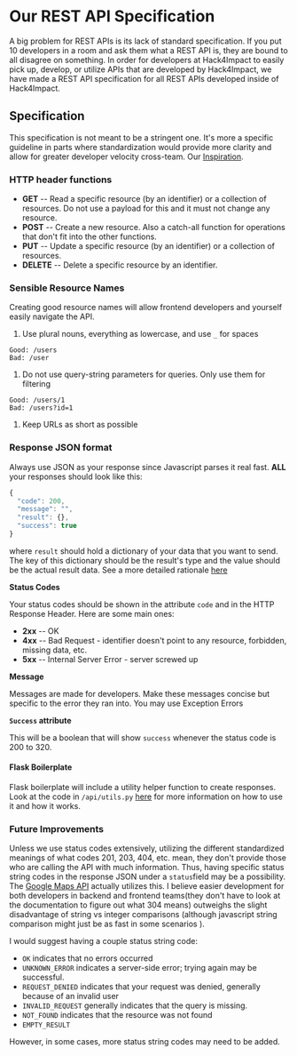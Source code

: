 # Our REST API Specification

A big problem for REST APIs is its lack of standard specification. If you put 10 developers in a room and ask them what a REST API is, they are bound to all disagree on something. In order for developers at Hack4Impact to easily pick up, develop, or utilize APIs that are developed by Hack4Impact, we have made a REST API specification for all REST APIs developed inside of Hack4Impact.

## Specification

This specification is not meant to be a stringent one. It's more a specific guideline in parts where standardization would provide more clarity and allow for greater developer velocity cross-team. Our [Inspiration](https://medium.com/@shazow/how-i-design-json-api-responses-71900f00f2db).

### HTTP header functions

* **GET** -- Read a specific resource \(by an identifier\) or a collection of resources. Do not use a payload for this and it must not change any resource.
* **POST** -- Create a new resource. Also a catch-all function for operations that don't fit into the other functions.
* **PUT** -- Update a specific resource \(by an identifier\) or a collection of resources.
* **DELETE** -- Delete a specific resource by an identifier.

### Sensible Resource Names

Creating good resource names will allow frontend developers and yourself easily navigate the API.

1. Use plural nouns, everything as lowercase, and use `_` for spaces

```text
Good: /users
Bad: /user
```

1. Do not use query-string parameters for queries. Only use them for filtering

```text
Good: /users/1
Bad: /users?id=1
```

1. Keep URLs as short as possible

### Response JSON format

Always use JSON as your response since Javascript parses it real fast. **ALL** your responses should look like this:

```javascript
{
  "code": 200, 
  "message": "", 
  "result": {}, 
  "success": true
}
```

where `result` should hold a dictionary of your data that you want to send. The key of this dictionary should be the result's type and the value should be the actual result data. See a more detailed rationale [here](https://medium.com/@shazow/how-i-design-json-api-responses-71900f00f2db#4bab)

**Status Codes**

Your status codes should be shown in the attribute `code` and in the HTTP Response Header. Here are some main ones:

* **2xx** -- OK
* **4xx** -- Bad Request - identifier doesn't point to any resource, forbidden, missing data, etc.
* **5xx** -- Internal Server Error - server screwed up

**Message**

Messages are made for developers. Make these messages concise but specific to the error they ran into. You may use Exception Errors

**`Success` attribute**

This will be a boolean that will show `success` whenever the status code is 200 to 320.

#### Flask Boilerplate

Flask boilerplate will include a utility helper function to create responses. Look at the code in `/api/utils.py` [here](https://github.com/tko22/flask-boilerplate/blob/master/api/utils.py) for more information on how to use it and how it works.

### Future Improvements

Unless we use status codes extensively, utilizing the different standardized meanings of what codes 201, 203, 404, etc. mean, they don't provide those who are calling the API with much information. Thus, having specific status string codes in the response JSON under a `status`field may be a possibility. The [Google Maps API](https://developers.google.com/places/web-service/details) actually utilizes this. I believe easier development for both developers in backend and frontend teams\(they don't have to look at the documentation to figure out what 304 means\) outweighs the slight disadvantage of string vs integer comparisons \(although javascript string comparison might just be as fast in some scenarios \).

I would suggest having a couple status string code:

* `OK` indicates that no errors occurred
* `UNKNOWN_ERROR` indicates a server-side error; trying again may be successful.
* `REQUEST_DENIED` indicates that your request was denied, generally because of an invalid user
* `INVALID_REQUEST` generally indicates that the query is missing.
* `NOT_FOUND` indicates that the resource was not found
* `EMPTY_RESULT`

However, in some cases, more status string codes may need to be added.

